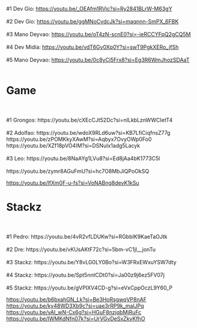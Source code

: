 #1 Dev Gio: https://youtu.be/_OEAfm1RVjc?si=Ry2841BLrW-M63gY
<br><br>
#2 Dev Gio: https://youtu.be/ggMNoCvdcJk?si=maqnnn-SmPX_6FBK
<br><br>
#3 Mano Deyvao: https://youtu.be/oT4zN-scnE0?si=-ieRCCYFpQ2gCQ5M
<br><br>
#4 Dev Midia: https://youtu.be/vdT6Gy0Xp0Y?si=swT9PgkXERo_jfSh
<br><br>
#5 Mano Deyvao: https://youtu.be/0c8yCj5Frx8?si=Eg3R6WmJhozSDAaT
<br><br>

<h1> Game </h1>
<br><br>
#1 Grongos: https://youtu.be/cXEcCJt52Dc?si=nILkbLznWWCIetT4
<br><br>
#2 Adolfao: https://youtu.be/wdoX9RLd6uw?si=KB7LfiCiqfnsZ77g
https://youtu.be/zPOMKkyXAwM?si=Aqbyx7OvyOWp0Fo0
https://youtu.be/XZf18pVO4IM?si=DSNuIx1adg5Lacyk
<br><br>
#3 Leo: https://youtu.be/8NaAYg1LVu8?si=Ed8jAa4bK1773C5l
<br><br>
https://youtu.be/zymr8AGuFmU?si=hc7O8MbJiQPoOkSQ

https://youtu.be/lfXm0F-u-fs?si=VoNABng8devK1kSu

<h1> Stackz </h1>
<br><br>
#1 Pedro: https://youtu.be/4vR2vfLDUKw?si=RGbbIK9KaeTaOJtk
<br><br>
#2 Dre: https://youtu.be/vKUsAKtF72c?si=5bm-vC1jl__jonTu
<br><br>
#3 Stackz: https://youtu.be/Y8vLG0LY0Bo?si=W3FRxEWxuYSW7dty
<br><br>
#4 Stackz: https://youtu.be/Spt5nntCDt0?si=Ja00z9j6ez5FV07j
<br><br>
#5 Stackz: https://youtu.be/gVPIXV4CD-g?si=eVxCppOczL9Y60_P


https://youtu.be/b6bxahGN_Lk?si=Be3HoRsgwqVP8nAF
https://youtu.be/ky48WD3Xb9c?si=uae3rRP9k_malJPq
https://youtu.be/vAI_wN-Cx6g?si=HGuF8nzjqbMjRuFc
https://youtu.be/IWMKdNfn07k?si=UrVGvDeSxZkvKfhO
